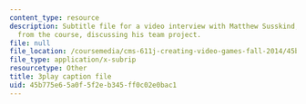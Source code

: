 ```yaml
---
content_type: resource
description: Subtitle file for a video interview with Matthew Susskind, a student
  from the course, discussing his team project.
file: null
file_location: /coursemedia/cms-611j-creating-video-games-fall-2014/45b775e65a0f5f2eb345ff0c02e0bac1_uX-D5Q_5v4A.vtt
file_type: application/x-subrip
resourcetype: Other
title: 3play caption file
uid: 45b775e6-5a0f-5f2e-b345-ff0c02e0bac1
---
```

